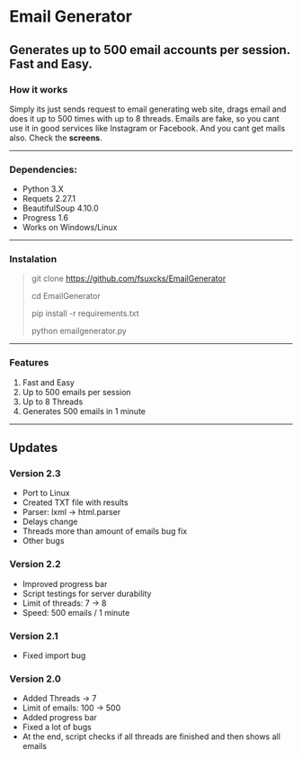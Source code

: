 # Email Generator
## Generates up to 500 email accounts per session. Fast and Easy.
### How it works
Simply its just sends request to email generating web site, drags email and does it up to 500 times with up to 8 threads. Emails are fake, so you cant use it in good services like Instagram or Facebook. And you cant get mails also. Check the **screens**.
***
### Dependencies:
+ Python 3.X
+ Requets 2.27.1
+ BeautifulSoup 4.10.0
+ Progress 1.6
+ Works on Windows/Linux
***
### Instalation
> git clone https://github.com/fsuxcks/EmailGenerator
> 
> cd EmailGenerator
> 
> pip install -r requirements.txt
>
>python emailgenerator.py
***
### Features
1. Fast and Easy
2. Up to 500 emails per session
3. Up to 8 Threads
4. Generates 500 emails in 1 minute
***
## Updates
### Version 2.3
+ Port to Linux
+ Created TXT file with results
+ Parser: lxml -> html.parser
+ Delays change
+ Threads more than amount of emails bug fix
+ Other bugs

### Version 2.2
+ Improved progress bar
+ Script testings for server durability
+ Limit of threads: 7 -> 8
+ Speed: 500 emails / 1 minute

### Version 2.1
+ Fixed import bug

### Version 2.0
+ Added Threads -> 7
+ Limit of emails: 100 -> 500
+ Added progress bar
+ Fixed a lot of bugs
+ At the end, script checks if all threads are finished and then shows all emails


